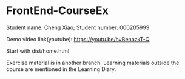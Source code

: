 # FrontEnd-CourseEx

Student name: Cheng Xiao; Student number: 000205999

Demo video link(youtube): https://youtu.be/hvBenazkT-Q

Start with dist/home.html

Exercise material is in another branch. Learning materials outside the course are mentioned in the Learning Diary.
